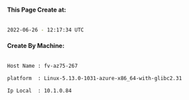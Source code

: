 
   
#### This Page Create at:

```bash

2022-06-26 - 12:17:34 UTC

```

#### Create By Machine:

```bash

Host Name : fv-az75-267

platform  : Linux-5.13.0-1031-azure-x86_64-with-glibc2.31

Ip Local  : 10.1.0.84

```

